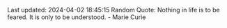 Last updated: 2024-04-02 18:45:15
Random Quote: Nothing in life is to be feared. It is only to be understood. - Marie Curie